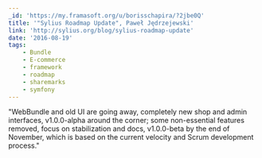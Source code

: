 ```yaml
---
_id: 'https://my.framasoft.org/u/borisschapira/?2jbe0Q'
title: '"Sylius Roadmap Update", Paweł Jędrzejewski'
link: 'http://sylius.org/blog/sylius-roadmap-update'
date: '2016-08-19'
tags:
    - Bundle
    - E-commerce
    - framework
    - roadmap
    - sharemarks
    - symfony
---
```


<div class="markdown"><p>&quot;WebBundle and old UI are going away, completely new shop and admin interfaces, v1.0.0-alpha around the corner; some non-essential features removed, focus on stabilization and docs, v1.0.0-beta by the end of November, which is based on the current velocity and Scrum development process.&quot;
</p></div>
